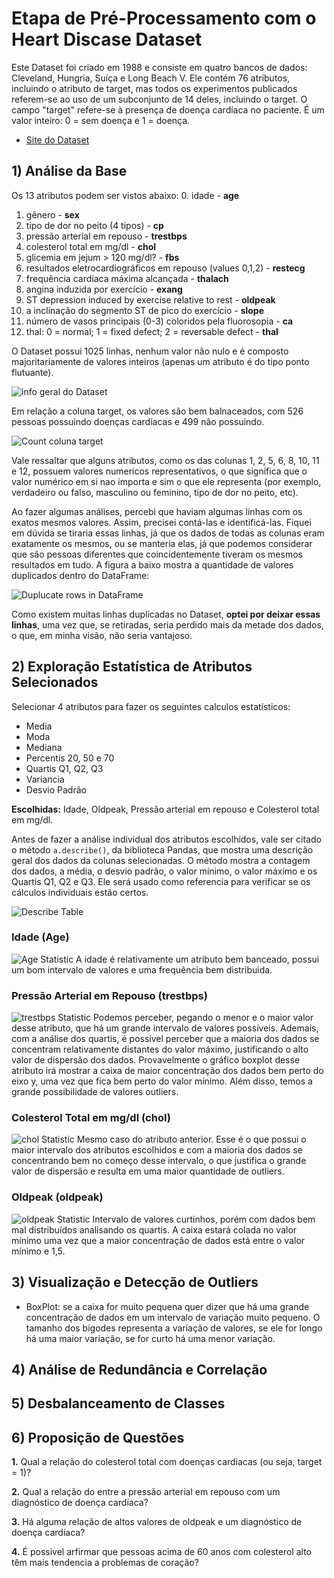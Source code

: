 # Etapa de Pré-Processamento com o Heart Discase Dataset
Este Dataset foi criado em 1988 e consiste em quatro bancos de dados: Cleveland, Hungria, Suíça e Long Beach V. Ele contém 76 atributos, incluindo o atributo de target, mas todos os experimentos publicados referem-se ao uso de um subconjunto de 14 deles, incluindo o target. O campo "target" refere-se à presença de doença cardíaca no paciente. É um valor inteiro: 0 = sem doença e 1 = doença.

- [Site do Dataset](https://www.kaggle.com/datasets/johnsmith88/heart-disease-dataset?resource=download)

## 1) Análise da Base 
Os 13 atributos podem ser vistos abaixo:
0. idade - **age**  
1. gênero - **sex**
2. tipo de dor no peito (4 tipos) - **cp**
3. pressão arterial em repouso - **trestbps**
4. colesterol total em mg/dl - **chol**
5. glicemia em jejum > 120 mg/dl? - **fbs**
6. resultados eletrocardiográficos em repouso (values 0,1,2) - **restecg**
7. frequência cardíaca máxima alcançada - **thalach**
8. angina induzida por exercício - **exang**
9. ST depression induced by exercise relative to rest - **oldpeak**
10. a inclinação do segmento ST de pico do exercício - **slope**
11. número de vasos principais (0-3) coloridos pela fluorosopia - **ca**
12. thal: 0 = normal; 1 = fixed defect; 2 = reversable defect - **thal**

O Dataset possui 1025 linhas, nenhum valor não nulo e é composto majoritariamente de valores inteiros (apenas um atributo é do tipo ponto flutuante).
<br>

![info geral do Dataset](img/image.png)

Em relação a coluna target, os valores são bem balnaceados, com 526 pessoas possuindo doenças cardíacas e 499 não possuindo.

![Count coluna target](img/image2.png)

Vale ressaltar que alguns atributos, como os das colunas 1, 2, 5, 6, 8, 10, 11 e 12, possuem valores numericos representativos, o que significa que o valor numérico em si nao importa e sim o que ele representa (por exemplo, verdadeiro ou falso, masculino ou feminino, tipo de dor no peito, etc). 

Ao fazer algumas análises, percebi que haviam algumas linhas com os exatos mesmos valores. Assim, precisei contá-las e identificá-las. Fiquei em dúvida se tiraria essas linhas, já que os dados de todas as colunas eram exatamente os mesmos, ou se manteria elas, já que podemos considerar que são pessoas diferentes que coincidentemente tiveram os mesmos resultados em tudo. A figura a baixo mostra a quantidade de valores duplicados dentro do DataFrame:

![Duplucate rows in DataFrame](img/image3.png)

Como existem muitas linhas duplicadas no Dataset, **optei por deixar essas linhas**, uma vez que, se retiradas, seria perdido mais da metade dos dados, o que, em minha visão, não seria vantajoso.

## 2) Exploração Estatística de Atributos Selecionados
Selecionar 4 atributos para fazer os seguintes calculos estatísticos:
- Media 
- Moda 
- Mediana 
- Percentis 20, 50 e 70
- Quartis Q1, Q2, Q3
- Variancia 
- Desvio Padrão

**Escolhidas:** Idade, Oldpeak, Pressão arterial em repouso e Colesterol total em mg/dl.

Antes de fazer a análise individual dos atributos escolhidos, vale ser citado o método `a.describe()`, da biblioteca Pandas, que mostra uma descrição geral dos dados da colunas selecionadas. O método mostra a contagem dos dados, a média, o desvio padrão, o valor mínimo, o valor máximo e os Quartis Q1, Q2 e Q3. Ele será usado como referencia para verificar se os cálculos individuais estão certos.

![Describe Table](img/image5.png)

### Idade (Age)
![Age Statistic](img/image4.png)
A idade é relativamente um atributo bem banceado, possui um bom intervalo de valores e uma frequência bem distribuida. 

### Pressão Arterial em Repouso (trestbps)
![trestbps Statistic](img/image6.png)
Podemos perceber, pegando o menor e o maior valor desse atributo, que há um grande intervalo de valores possíveis. Ademais, com a análise dos quartis, é possível perceber que a maioria dos dados se concentram relativamente distantes do valor máximo, justificando o alto valor de dispersão dos dados. Provavelmente o gráfico boxplot desse atributo irá mostrar a caixa de maior concentração dos dados bem perto do eixo y, uma vez que fica bem perto do valor mínimo. Além disso, temos a grande possibilidade de valores outliers. 

### Colesterol Total em mg/dl (chol)
![chol Statistic](img/image7.png)
Mesmo caso do atributo anterior. Esse é o que possui o maior intervalo dos atributos escolhidos e com a maioria dos dados se concentrando bem no começo desse intervalo, o que justifica o grande valor de dispersão e resulta em uma maior quantidade de outliers.

### Oldpeak (oldpeak)
![oldpeak Statistic](img/image8.png)
Intervalo de valores curtinhos, porém com dados bem mal distribuídos analisando os quartis. A caixa estará colada no valor mínimo uma vez que a maior concentração de dados está entre o valor mínimo e 1,5.


## 3) Visualização e Detecção de Outliers
- BoxPlot: se a caixa for muito pequena quer dizer que há uma grande concentração de dados em um intervalo de variação muito pequeno. O tamanho dos bigodes representa a variação de valores, se ele for longo há uma maior variação, se for curto há uma menor variação.
## 4) Análise de Redundância e Correlação
## 5) Desbalanceamento de Classes
## 6) Proposição de Questões

**1.** Qual a relação do colesterol total com doenças cardiacas (ou seja, target = 1)?

**2.** Qual a relação do entre a pressão arterial em repouso com um diagnóstico de doença cardíaca?

**3.** Há alguma relação de altos valores de oldpeak e um diagnóstico de doença cardíaca?

**4.** É possivel arfirmar que pessoas acima de 60 anos com colesterol alto têm mais tendencia a problemas de coração?